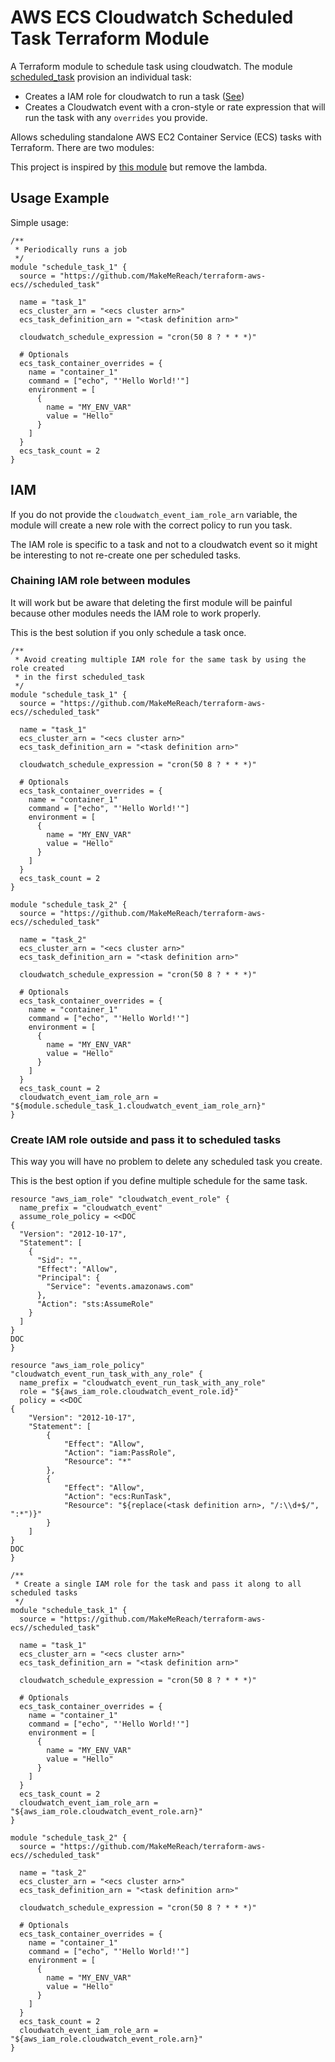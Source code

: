 # AWS ECS Cloudwatch Scheduled Task Terraform Module

A Terraform module to schedule task using cloudwatch.
The module [scheduled_task](./scheduled_task/main.tf) provision an individual
task:
  * Creates a IAM role for cloudwatch to run a task
    ([See](https://docs.aws.amazon.com/AmazonECS/latest/developerguide/CWE_IAM_role.html))
  * Creates a Cloudwatch event with a cron-style or rate expression that will
    run the task with any `overrides` you provide.

Allows scheduling standalone AWS EC2 Container Service (ECS) tasks with
Terraform. There are two modules:

This project is inspired by
[this module](https://github.com/jbrook/ecs-task-scheduler-tf) but remove the
lambda.

## Usage Example

Simple usage:
```
/**
 * Periodically runs a job
 */
module "schedule_task_1" {
  source = "https://github.com/MakeMeReach/terraform-aws-ecs//scheduled_task"

  name = "task_1"
  ecs_cluster_arn = "<ecs cluster arn>"
  ecs_task_definition_arn = "<task definition arn>"

  cloudwatch_schedule_expression = "cron(50 8 ? * * *)"

  # Optionals
  ecs_task_container_overrides = {
    name = "container_1"
    command = ["echo", "'Hello World!'"]
    environment = [
      {
        name = "MY_ENV_VAR"
        value = "Hello"
      }
    ]
  }
  ecs_task_count = 2
}
```

## IAM

If you do not provide the `cloudwatch_event_iam_role_arn` variable, the module
will create a new role with the correct policy to run you task.

The IAM role is specific to a task and not to a cloudwatch event so it might be
interesting to not re-create one per scheduled tasks.

### Chaining IAM role between modules

It will work but be aware that deleting the first module will be painful
because other modules needs the IAM role to work properly.

This is the best solution if you only schedule a task once.

```
/**
 * Avoid creating multiple IAM role for the same task by using the role created
 * in the first scheduled_task
 */
module "schedule_task_1" {
  source = "https://github.com/MakeMeReach/terraform-aws-ecs//scheduled_task"

  name = "task_1"
  ecs_cluster_arn = "<ecs cluster arn>"
  ecs_task_definition_arn = "<task definition arn>"

  cloudwatch_schedule_expression = "cron(50 8 ? * * *)"

  # Optionals
  ecs_task_container_overrides = {
    name = "container_1"
    command = ["echo", "'Hello World!'"]
    environment = [
      {
        name = "MY_ENV_VAR"
        value = "Hello"
      }
    ]
  }
  ecs_task_count = 2
}

module "schedule_task_2" {
  source = "https://github.com/MakeMeReach/terraform-aws-ecs//scheduled_task"

  name = "task_2"
  ecs_cluster_arn = "<ecs cluster arn>"
  ecs_task_definition_arn = "<task definition arn>"

  cloudwatch_schedule_expression = "cron(50 8 ? * * *)"

  # Optionals
  ecs_task_container_overrides = {
    name = "container_1"
    command = ["echo", "'Hello World!'"]
    environment = [
      {
        name = "MY_ENV_VAR"
        value = "Hello"
      }
    ]
  }
  ecs_task_count = 2
  cloudwatch_event_iam_role_arn = "${module.schedule_task_1.cloudwatch_event_iam_role_arn}"
}
```

### Create IAM role outside and pass it to scheduled tasks

This way you will have no problem to delete any scheduled task you create.

This is the best option if you define multiple schedule for the same task.

```
resource "aws_iam_role" "cloudwatch_event_role" {
  name_prefix = "cloudwatch_event"
  assume_role_policy = <<DOC
{
  "Version": "2012-10-17",
  "Statement": [
    {
      "Sid": "",
      "Effect": "Allow",
      "Principal": {
        "Service": "events.amazonaws.com"
      },
      "Action": "sts:AssumeRole"
    }
  ]
}
DOC
}

resource "aws_iam_role_policy" "cloudwatch_event_run_task_with_any_role" {
  name_prefix = "cloudwatch_event_run_task_with_any_role"
  role = "${aws_iam_role.cloudwatch_event_role.id}"
  policy = <<DOC
{
    "Version": "2012-10-17",
    "Statement": [
        {
            "Effect": "Allow",
            "Action": "iam:PassRole",
            "Resource": "*"
        },
        {
            "Effect": "Allow",
            "Action": "ecs:RunTask",
            "Resource": "${replace(<task definition arn>, "/:\\d+$/", ":*")}"
        }
    ]
}
DOC
}

/**
 * Create a single IAM role for the task and pass it along to all scheduled tasks
 */
module "schedule_task_1" {
  source = "https://github.com/MakeMeReach/terraform-aws-ecs//scheduled_task"

  name = "task_1"
  ecs_cluster_arn = "<ecs cluster arn>"
  ecs_task_definition_arn = "<task definition arn>"

  cloudwatch_schedule_expression = "cron(50 8 ? * * *)"

  # Optionals
  ecs_task_container_overrides = {
    name = "container_1"
    command = ["echo", "'Hello World!'"]
    environment = [
      {
        name = "MY_ENV_VAR"
        value = "Hello"
      }
    ]
  }
  ecs_task_count = 2
  cloudwatch_event_iam_role_arn = "${aws_iam_role.cloudwatch_event_role.arn}"
}

module "schedule_task_2" {
  source = "https://github.com/MakeMeReach/terraform-aws-ecs//scheduled_task"

  name = "task_2"
  ecs_cluster_arn = "<ecs cluster arn>"
  ecs_task_definition_arn = "<task definition arn>"

  cloudwatch_schedule_expression = "cron(50 8 ? * * *)"

  # Optionals
  ecs_task_container_overrides = {
    name = "container_1"
    command = ["echo", "'Hello World!'"]
    environment = [
      {
        name = "MY_ENV_VAR"
        value = "Hello"
      }
    ]
  }
  ecs_task_count = 2
  cloudwatch_event_iam_role_arn = "${aws_iam_role.cloudwatch_event_role.arn}"
}
```
